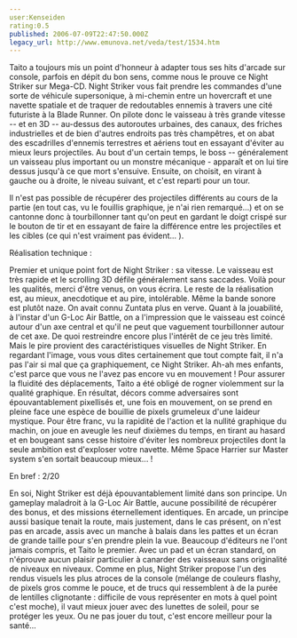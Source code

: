 ```yaml
---
user:Kenseiden
rating:0.5
published: 2006-07-09T22:47:50.000Z
legacy_url: http://www.emunova.net/veda/test/1534.htm
---
```

Taito a toujours mis un point d'honneur à adapter tous ses hits d'arcade sur console, parfois en dépit du bon sens, comme nous le prouve ce Night Striker sur Mega-CD. Night Striker vous fait prendre les commandes d'une sorte de véhicule supersonique, à mi-chemin entre un hovercraft et une navette spatiale et de traquer de redoutables ennemis à travers une cité futuriste à la Blade Runner. On pilote donc le vaisseau à très grande vitesse -- et en 3D -- au-dessus des autoroutes urbaines, des canaux, des friches industrielles et de bien d'autres endroits pas très champêtres, et on abat des escadrilles d'ennemis terrestres et aériens tout en essayant d'éviter au mieux leurs projectiles. Au bout d'un certain temps, le boss -- généralement un vaisseau plus important ou un monstre mécanique - apparaît et on lui tire dessus jusqu'à ce que mort s'ensuive. Ensuite, on choisit, en virant à gauche ou à droite, le niveau suivant, et c'est reparti pour un tour.  

  

Il n'est pas possible de récupérer des projectiles différents au cours de la partie (en tout cas, vu le fouillis graphique, je n'ai rien remarqué...) et on se cantonne donc à tourbillonner tant qu'on peut en gardant le doigt crispé sur le bouton de tir et en essayant de faire la différence entre les projectiles et les cibles (ce qui n'est vraiment pas évident... ).  

  

Réalisation technique :  

Premier et unique point fort de Night Striker : sa vitesse. Le vaisseau est très rapide et le scrolling 3D défile généralement sans saccades. Voilà pour les qualités, merci d'être venus, on vous écrira. Le reste de la réalisation est, au mieux, anecdotique et au pire, intolérable. Même la bande sonore est plutôt naze. On avait connu Zuntata plus en verve. Quant à la jouabilité, à l'instar d'un G-Loc Air Battle, on a l'impression que le vaisseau est coincé autour d'un axe central et qu'il ne peut que vaguement tourbillonner autour de cet axe. De quoi restreindre encore plus l'intérêt de ce jeu très limité. Mais le pire provient des caractéristiques visuelles de Night Striker. En regardant l'image, vous vous dites certainement que tout compte fait, il n'a pas l'air si mal que ça graphiquement, ce Night Striker. Ah-ah mes enfants, c'est parce que vous ne l'avez pas encore vu en mouvement ! Pour assurer la fluidité des déplacements, Taito a été obligé de rogner violemment sur la qualité graphique. En résultat, décors comme adversaires sont épouvantablement pixellisés et, une fois en mouvement, on se prend en pleine face une espèce de bouillie de pixels grumeleux d'une laideur mystique. Pour être franc, vu la rapidité de l'action et la nullité graphique du machin, on joue en aveugle les neuf dixièmes du temps, en tirant au hasard et en bougeant sans cesse histoire d'éviter les nombreux projectiles dont la seule ambition est d'exploser votre navette. Même Space Harrier sur Master system s'en sortait beaucoup mieux... !  

  

En bref : 2/20  

En soi, Night Striker est déjà épouvantablement limité dans son principe. Un gameplay maladroit à la G-Loc Air Battle, aucune possibilité de récupérer des bonus, et des missions éternellement identiques. En arcade, un principe aussi basique tenait la route, mais justement, dans le cas présent, on n'est pas en arcade, assis avec un manche à balais dans les pattes et un écran de grande taille pour s'en prendre plein la vue. Beaucoup d'éditeurs ne l'ont jamais compris, et Taito le premier. Avec un pad et un écran standard, on n'éprouve aucun plaisir particulier à canarder des vaisseaux sans originalité de niveaux en niveaux. Comme en plus, Night Striker propose l'un des rendus visuels les plus atroces de la console (mélange de couleurs flashy, de pixels gros comme le pouce, et de trucs qui ressemblent à de la purée de lentilles clignotante : difficile de vous représenter en mots à quel point c'est moche), il vaut mieux jouer avec des lunettes de soleil, pour se protéger les yeux. Ou ne pas jouer du tout, c'est encore meilleur pour la santé...